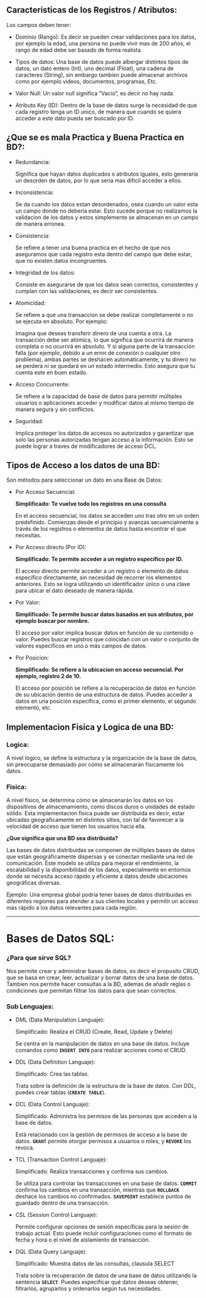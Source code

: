 
## Caracteristicas de los Registros / Atributos:

Los campos deben tener: 

- Dominio (Rango): Es decir se pueden crear validaciones para los datos, por ejemplo la edad, una persona no puede vivir mas de 200 años, el rango de edad debe ser basado de forma realista.

- Tipos de datos: Una base de datos puede albergar distintos tipos de datos, un dato entero (Int), uno decimal (Float), una cadena de caracteres (String), sin embargo tambien puede almacenar archivos como por ejemplo videos, documentos, programas, Etc.

- Valor Null: Un valor null significa “Vacio”, es decir no hay nada.

- Atributo Key (ID): Dentro de la base de datos surge la necesidad de que cada registro tenga un ID unico, de manera que cuando se quiera acceder a este dato pueda ser buscado por ID.

## ¿Que se es mala Practica y Buena Practica en BD?:

- Redundancia:
    
    Significa que hayan datos duplicados o atributos iguales, esto generaria un desorden de datos, por lo que seria mas dificil acceder a ellos. 
    
- Inconsistencia:
    
    Se da cuando los datos estan desordenados, osea cuando un valor esta un campo donde no deberia estar. Esto sucede porque no realizamos la validacion de los datos y estos simplemente se almacenan en un campo de manera erronea.   
    
- Consistencia:
    
    Se refiere a tener una buena practica en el hecho de que nos aseguramos que cada registro esta dentro del campo que debe estar, que no existen datos incongruentes. 
    
- Integridad de los datos:
    
    Consiste en asegurarse de que los datos sean correctos, consistentes y cumplan con las validaciones, es decir ser consistentes. 
    
- Atomicidad:
    
    Se refiere a que una transaccion se debe realizar completamente o no se ejecuta en absoluto. Por ejemplo:
    
    Imagina que deseas transferir dinero de una cuenta a otra. La transacción debe ser atómica, lo que significa que ocurrirá de manera completa o no ocurrirá en absoluto. Y si alguna parte de la transacción falla (por ejemplo, debido a un error de conexión o cualquier otro problema), ambas partes se deshacen automáticamente, y tu dinero no se perderá ni se quedará en un estado intermedio. Esto asegura que tu cuenta este en buen estado. 
    
- Acceso Concurrente:
    
    Se refiere a la capacidad de base de datos para permitir múltiples usuarios o aplicaciones acceder y modificar datos al mismo tiempo de manera segura y sin conflictos.
    
- Seguridad:
    
    Implica proteger los datos de accesos no autorizados y garantizar que solo las personas autorizadas tengan acceso a la información. Esto se puede lograr a traves de modificadores de acceso DCL.
    

## Tipos de Acceso a los datos de una BD:

Son métodos para seleccionar un dato en una Base de Datos: 

- Por Acceso Secuencial:
    
    **Simplificado: Te vuelve todo los registros en una consulta**
    
    En el acceso secuencial, los datos se acceden uno tras otro en un orden predefinido. Comienzas desde el principio y avanzas secuencialmente a través de los registros o elementos de datos hasta encontrar el que necesitas.
    
- Por Acceso directo (Por ID):
    
    **Simplificado: Te permite acceder a un registro especifico por ID.** 
    
    El acceso directo permite acceder a un registro o elemento de datos específico directamente, sin necesidad de recorrer los elementos anteriores. Esto se logra utilizando un identificador único o una clave para ubicar el dato deseado de manera rápida.
    
- Por Valor:
    
    **Simplificado: Te permite buscar datos basados en sus atributos, por ejemplo buscar por nombre.** 
    
    El acceso por valor implica buscar datos en función de su contenido o valor. Puedes buscar registros que coincidan con un valor o conjunto de valores específicos en uno o más campos de datos.
    
- Por Posicion:
    
    **Simplificado: Se refiere a la ubicacion en acceso secuencial. Por ejemplo, registro 2 de 10.** 
    
    El acceso por posición se refiere a la recuperación de datos en función de su ubicación dentro de una estructura de datos. Puedes acceder a datos en una posición específica, como el primer elemento, el segundo elemento, etc.
    

## Implementacion Fisica y Logica de una BD:

### Logica:

A nivel lógico, se define la estructura y la organización de la base de datos, sin preocuparse demasiado por cómo se almacenarán físicamente los datos.

### Fisica:

A nivel físico, se determina cómo se almacenarán los datos en los dispositivos de almacenamiento, como discos duros o unidades de estado sólido. Esta implementacion fisica puede ser distribuida es decir, estar ubicadas geograficamente en distintos sitios, con tal de favorecer a la velocidad de acceso que tienen los usuarios hacia ella. 

**¿Que significa que una BD sea distribuida?**

Las bases de datos distribuidas se componen de múltiples bases de datos que están geográficamente dispersas y se conectan mediante una red de comunicación. Este modelo se utiliza para mejorar el rendimiento, la escalabilidad y la disponibilidad de los datos, especialmente en entornos donde se necesita acceso rápido y eficiente a datos desde ubicaciones geográficas diversas.

Ejemplo: Una empresa global podría tener bases de datos distribuidas en diferentes regiones para atender a sus clientes locales y permitir un acceso más rápido a los datos relevantes para cada región.

---

# **Bases de Datos SQL:**

### ¿Para que sirve SQL?

Nos permite crear y administrar bases de datos, es decir el proposito CRUD, que se basa en crear, leer, actualizar y borrar datos de una base de datos. Tambien nos permite hacer consultas a la BD, ademas de añadir reglas o condiciones que permitan filtrar los datos para que sean correctos. 

### Sub Lenguajes:

- DML (Data Manipulation Languaje):
    
    Simplificado: Realiza el CRUD (Create, Read, Update y Delete)
    
    Se centra en la manipulación de datos en una base de datos. Incluye comandos como **`INSERT INTO`** para realizar acciones como el CRUD.
    
- DDL (Data Definition Languaje):
    
    Simplificado: Crea las tablas. 
    
    Trata sobre la definición de la estructura de la base de datos. Con DDL, puedes crear tablas (**`CREATE TABLE`**). 
    
- DCL (Data Control Languaje):
    
    Simplificado: Administra los permisos de las personas que acceden a la base de datos. 
    
    Está relacionado con la gestión de permisos de acceso a la base de datos. **`GRANT`** permite otorgar permisos a usuarios o roles, y **`REVOKE`** los revoca.
    
- TCL (Transaction Control Languaje):
    
    Simplificado: Realiza transacciones y confirma sus cambios.
    
    Se utiliza para controlar las transacciones en una base de datos. **`COMMIT`** confirma los cambios en una transacción, mientras que **`ROLLBACK`** deshace los cambios no confirmados. **`SAVEPOINT`** establece puntos de guardado dentro de una transacción.
    
- CSL (Session Control Languaje):
    
    Permite configurar opciones de sesión específicas para la sesión de trabajo actual. Esto puede incluir configuraciones como el formato de fecha y hora o el nivel de aislamiento de transacción.
    
- DQL (Data Query Languaje):
    
    Simplificado: Muestra datos de las consultas, clausula SELECT
    
    Trata sobre la recuperación de datos de una base de datos utilizando la sentencia **`SELECT`**. Puedes especificar qué datos deseas obtener, filtrarlos, agruparlos y ordenarlos según tus necesidades.